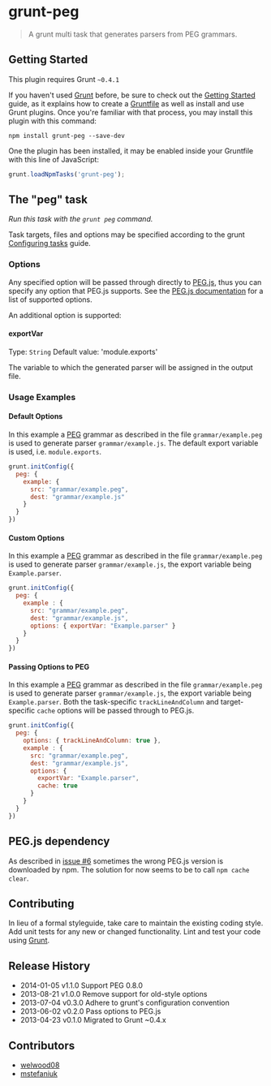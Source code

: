 # grunt-peg

> A grunt multi task that generates parsers from PEG grammars.

## Getting Started
This plugin requires Grunt `~0.4.1`

If you haven't used [Grunt][] before, be sure to check out the
[Getting Started][] guide, as it explains how to create a
[Gruntfile][] as well as install and use Grunt plugins. Once you're
familiar with that process, you may install this plugin with this
command:

```shell
npm install grunt-peg --save-dev
```

One the plugin has been installed, it may be enabled inside your
Gruntfile with this line of JavaScript:

```js
grunt.loadNpmTasks('grunt-peg');
```

## The "peg" task
_Run this task with the `grunt peg` command._

Task targets, files and options may be specified according to the grunt [Configuring tasks](http://gruntjs.com/configuring-tasks) guide.

### Options

Any specified option will be passed through directly to [PEG.js][], thus you can specify any option that PEG.js supports. See the [PEG.js documentation][] for a list of supported options.

[PEG.js]: http://pegjs.majda.cz/
[PEG.js documentation]: http://pegjs.majda.cz/documentation

An additional option is supported:

#### exportVar
Type: `String`
Default value: 'module.exports'

The variable to which the generated parser will be assigned in the output file.

### Usage Examples

#### Default Options

In this example a [PEG][] grammar as described in the file
`grammar/example.peg` is used to generate parser
`grammar/example.js`. The default export variable is used,
i.e. `module.exports`.

```js
grunt.initConfig({
  peg: {
    example: {
      src: "grammar/example.peg",
      dest: "grammar/example.js"
    }
  }
})
```

#### Custom Options

In this example a [PEG][] grammar as described in the file
`grammar/example.peg` is used to generate parser
`grammar/example.js`, the export variable being `Example.parser`.

```js
grunt.initConfig({
  peg: {
    example : {
      src: "grammar/example.peg",
      dest: "grammar/example.js",
      options: { exportVar: "Example.parser" }
    }
  }
})
```

#### Passing Options to PEG

In this example a [PEG][] grammar as described in the file
`grammar/example.peg` is used to generate parser
`grammar/example.js`, the export variable being `Example.parser`.
Both the task-specific `trackLineAndColumn` and target-specific
`cache` options will be passed through to PEG.js.

```js
grunt.initConfig({
  peg: {
    options: { trackLineAndColumn: true },
    example : {
      src: "grammar/example.peg",
      dest: "grammar/example.js",
      options: {
        exportVar: "Example.parser",
        cache: true
      }
    }
  }
})
```

## PEG.js dependency

As described in [issue #6][#6] sometimes the wrong PEG.js version
is downloaded by npm. The solution for now seems to be to call
`npm cache clear`.

## Contributing

In lieu of a formal styleguide, take care to maintain the existing
coding style. Add unit tests for any new or changed
functionality. Lint and test your code using
[Grunt](http://gruntjs.com/).

## Release History

* 2014-01-05   v1.1.0   Support PEG 0.8.0
* 2013-08-21   v1.0.0   Remove support for old-style options
* 2013-07-04   v0.3.0   Adhere to grunt's configuration convention
* 2013-06-02   v0.2.0   Pass options to PEG.js
* 2013-04-23   v0.1.0   Migrated to Grunt ~0.4.x

## Contributors

* [welwood08][]
* [mstefaniuk][]

[welwood08]: https://github.com/welwood08
[mstefaniuk]: https://github.com/mstefaniuk

[Grunt]: http://gruntjs.com/
[Getting Started]: http://gruntjs.com/getting-started
[PEG]: https://npmjs.org/package/pegjs
[Gruntfile]: http://gruntjs.com/sample-gruntfile
[#6]: https://github.com/dvberkel/grunt-peg/pull/6

